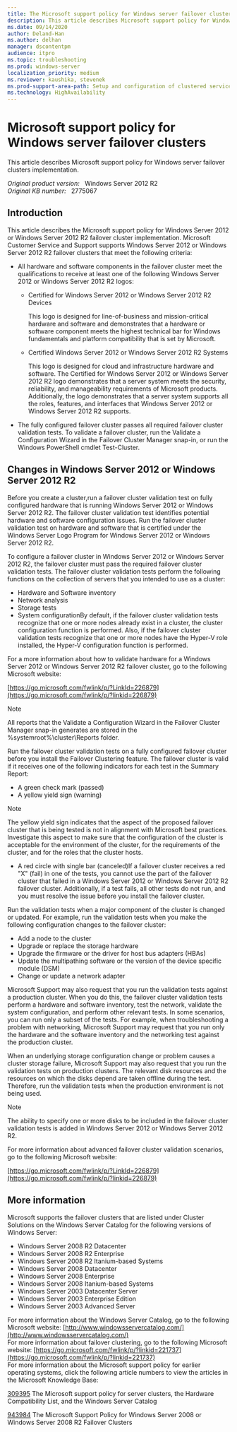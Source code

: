 ```yaml
---
title: The Microsoft support policy for Windows server failover clusters
description: This article describes Microsoft support policy for Windows Server failover clusters.
ms.date: 09/14/2020
author: Deland-Han
ms.author: delhan 
manager: dscontentpm
audience: itpro
ms.topic: troubleshooting
ms.prod: windows-server
localization_priority: medium
ms.reviewer: kaushika, stevenek
ms.prod-support-area-path: Setup and configuration of clustered services and applications
ms.technology: HighAvailability
---
```

# Microsoft support policy for Windows server failover clusters

This article describes Microsoft support policy for Windows server failover clusters implementation.

_Original product version:_ &nbsp; Windows Server 2012 R2  
_Original KB number:_ &nbsp; 2775067

## Introduction

This article describes the Microsoft support policy for Windows Server 2012 or Windows Server 2012 R2 failover cluster implementation. Microsoft Customer Service and Support supports Windows Server 2012 or Windows Server 2012 R2 failover clusters that meet the following criteria:
- All hardware and software components in the failover cluster meet the qualifications to receive at least one of the following Windows Server 2012 or Windows Server 2012 R2 logos:
  - Certified for Windows Server 2012 or Windows Server 2012 R2 Devices  

    This logo is designed for line-of-business and mission-critical hardware and software and demonstrates that a hardware or software component meets the highest technical bar for Windows fundamentals and platform compatibility that is set by Microsoft.
  - Certified Windows Server 2012 or Windows Server 2012 R2 Systems  

    This logo is designed for cloud and infrastructure hardware and software. The Certified for Windows Server 2012 or Windows Server 2012 R2 logo demonstrates that a server system meets the security, reliability, and manageability requirements of Microsoft products. Additionally, the logo demonstrates that a server system supports all the roles, features, and interfaces that Windows Server 2012 or Windows Server 2012 R2 supports.

- The fully configured failover cluster passes all required failover cluster validation tests. To validate a failover cluster, run the Validate a Configuration Wizard in the Failover Cluster Manager snap-in, or run the Windows PowerShell cmdlet Test-Cluster.

## Changes in Windows Server 2012 or Windows Server 2012 R2

Before you create a cluster,run a failover cluster validation test on fully configured hardware that is running Windows Server 2012 or Windows Server 2012 R2. The failover cluster validation test identifies potential hardware and software configuration issues. Run the failover cluster validation test on hardware and software that is certified under the Windows Server Logo Program for Windows Server 2012 or Windows Server 2012 R2. 

To configure a failover cluster in Windows Server 2012 or Windows Server 2012 R2, the failover cluster must pass the required failover cluster validation tests. The failover cluster validation tests perform the following functions on the collection of servers that you intended to use as a cluster:
- Hardware and Software inventory
- Network analysis
- Storage tests
- System configurationBy default, if the failover cluster validation tests recognize that one or more nodes already exist in a cluster, the cluster configuration function is performed. Also, if the failover cluster validation tests recognize that one or more nodes have the Hyper-V role installed, the Hyper-V configuration function is performed.

For a more information about how to validate hardware for a Windows Server 2012 or Windows Server 2012 R2 failover cluster, go to the following Microsoft website:

[https://go.microsoft.com/fwlink/p/?LinkId=226879](https://go.microsoft.com/fwlink/p/?linkid=226879) 

> [!NOTE]
> All reports that the Validate a Configuration Wizard in the Failover Cluster Manager snap-in generates are stored in the %systemroot%\cluster\Reports folder.

Run the failover cluster validation tests on a fully configured failover cluster before you install the Failover Clustering feature. The failover cluster is valid if it receives one of the following indicators for each test in the Summary Report:

- A green check mark (passed)
- A yellow yield sign (warning)

> [!NOTE]
> The yellow yield sign indicates that the aspect of the proposed failover cluster that is being tested is not in alignment with Microsoft best practices. Investigate this aspect to make sure that the configuration of the cluster is acceptable for the environment of the cluster, for the requirements of the cluster, and for the roles that the cluster hosts.
- A red circle with single bar (canceled)If a failover cluster receives a red "X" (fail) in one of the tests, you cannot use the part of the failover cluster that failed in a Windows Server 2012 or Windows Server 2012 R2 failover cluster. Additionally, if a test fails, all other tests do not run, and you must resolve the issue before you install the failover cluster.

Run the validation tests when a major component of the cluster is changed or updated. For example, run the validation tests when you make the following configuration changes to the failover cluster:
- Add a node to the cluster
- Upgrade or replace the storage hardware
- Upgrade the firmware or the driver for host bus adapters (HBAs)
- Update the multipathing software or the version of the device specific module (DSM)
- Change or update a network adapter  

Microsoft Support may also request that you run the validation tests against a production cluster. When you do this, the failover cluster validation tests perform a hardware and software inventory, test the network, validate the system configuration, and perform other relevant tests. In some scenarios, you can run only a subset of the tests. For example, when troubleshooting a problem with networking, Microsoft Support may request that you run only the hardware and the software inventory and the networking test against the production cluster.

When an underlying storage configuration change or problem causes a cluster storage failure, Microsoft Support may also request that you run the validation tests on production clusters. The relevant disk resources and the resources on which the disks depend are taken offline during the test. Therefore, run the validation tests when the production environment is not being used. 

> [!NOTE]
>  The ability to specify one or more disks to be included in the failover cluster validation tests is added in Windows Server 2012 or Windows Server 2012 R2.

For more information about advanced failover cluster validation scenarios, go to the following Microsoft website:

[https://go.microsoft.com/fwlink/p/?LinkId=226879](https://go.microsoft.com/fwlink/p/?linkid=226879) 

## More information

Microsoft supports the failover clusters that are listed under Cluster Solutions on the Windows Server Catalog for the following versions of Windows Server:
- Windows Server 2008 R2 Datacenter
- Windows Server 2008 R2 Enterprise
- Windows Server 2008 R2 Itanium-based Systems
- Windows Server 2008 Datacenter
- Windows Server 2008 Enterprise
- Windows Server 2008 Itanium-based Systems
- Windows Server 2003 Datacenter Server
- Windows Server 2003 Enterprise Edition
- Windows Server 2003 Advanced Server  

For more information about the Windows Server Catalog, go to the following Microsoft website: [http://www.windowsservercatalog.com/](http://www.windowsservercatalog.com/)  
For more information about failover clustering, go to the following Microsoft website: [https://go.microsoft.com/fwlink/p/?linkid=221737](https://go.microsoft.com/fwlink/p/?linkid=221737)  
 For more information about the Microsoft support policy for earlier operating systems, click the following article numbers to view the articles in the Microsoft Knowledge Base:

[309395](https://support.microsoft.com/help/309395) The Microsoft support policy for server clusters, the Hardware Compatibility List, and the Windows Server Catalog

[943984](https://support.microsoft.com/help/943984) The Microsoft Support Policy for Windows Server 2008 or Windows Server 2008 R2 Failover Clusters
